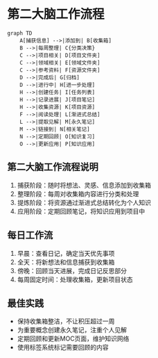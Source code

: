 # 第二大脑工作流程

```mermaid
graph TD
    A[捕获信息] -->|添加到| B[收集箱]
    B -->|每周整理| C{分类决策}
    C -->|项目相关| D[项目文件夹]
    C -->|领域相关| E[领域文件夹]
    C -->|参考资料| F[资源文件夹]
    D -->|完成后| G[归档]
    D -->|进行中| H[进一步处理]
    H -->|创建任务| I[任务列表]
    H -->|记录进展| J[项目笔记]
    H -->|收集资源| K[项目资源]
    F -->|阅读处理| L[渐进式总结]
    L -->|提取见解| M[永久笔记]
    M -->|链接到| N[相关笔记]
    N -->|定期回顾| O[知识复习]
    O -->|更新应用| P[知识应用]
```

## 第二大脑工作流程说明

1. 捕获阶段：随时将想法、灵感、信息添加到收集箱
2. 整理阶段：每周对收集箱内容进行分类和处理
3. 提炼阶段：将资源通过渐进式总结转化为个人知识
4. 应用阶段：定期回顾笔记，将知识应用到项目中

## 每日工作流

1. 早晨：查看日记，确定当天优先事项
2. 全天：将新想法和信息捕获到收集箱
3. 傍晚：回顾当天进展，完成日记反思部分
4. 每周固定时间：处理收集箱，更新项目状态

## 最佳实践

- 保持收集箱整洁，不让积压超过一周
- 为重要概念创建永久笔记，注重个人见解
- 定期回顾和更新MOC页面，维护知识网络
- 使用标签系统标记需要回顾的内容